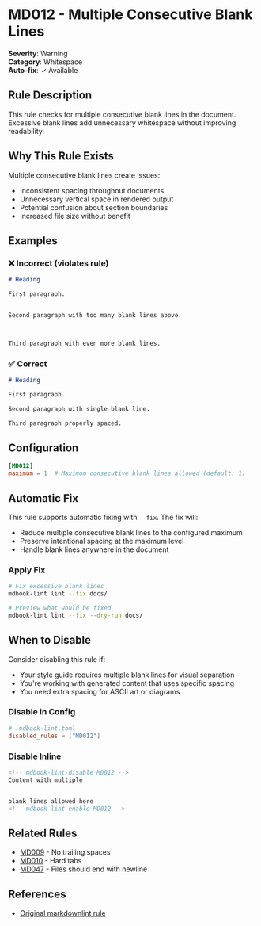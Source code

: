 # MD012 - Multiple Consecutive Blank Lines

**Severity**: Warning  
**Category**: Whitespace  
**Auto-fix**: ✓ Available

## Rule Description

This rule checks for multiple consecutive blank lines in the document. Excessive blank lines add unnecessary whitespace without improving readability.

## Why This Rule Exists

Multiple consecutive blank lines create issues:
- Inconsistent spacing throughout documents
- Unnecessary vertical space in rendered output
- Potential confusion about section boundaries
- Increased file size without benefit

## Examples

### ❌ Incorrect (violates rule)

```markdown
# Heading

First paragraph.


Second paragraph with too many blank lines above.



Third paragraph with even more blank lines.
```

### ✅ Correct

```markdown
# Heading

First paragraph.

Second paragraph with single blank line.

Third paragraph properly spaced.
```

## Configuration

```toml
[MD012]
maximum = 1  # Maximum consecutive blank lines allowed (default: 1)
```

## Automatic Fix

This rule supports automatic fixing with `--fix`. The fix will:
- Reduce multiple consecutive blank lines to the configured maximum
- Preserve intentional spacing at the maximum level
- Handle blank lines anywhere in the document

### Apply Fix

```bash
# Fix excessive blank lines
mdbook-lint lint --fix docs/

# Preview what would be fixed
mdbook-lint lint --fix --dry-run docs/
```

## When to Disable

Consider disabling this rule if:
- Your style guide requires multiple blank lines for visual separation
- You're working with generated content that uses specific spacing
- You need extra spacing for ASCII art or diagrams

### Disable in Config

```toml
# .mdbook-lint.toml
disabled_rules = ["MD012"]
```

### Disable Inline

```markdown
<!-- mdbook-lint-disable MD012 -->
Content with multiple


blank lines allowed here
<!-- mdbook-lint-enable MD012 -->
```

## Related Rules

- [MD009](./md009.html) - No trailing spaces
- [MD010](./md010.html) - Hard tabs
- [MD047](./md047.html) - Files should end with newline

## References

- [Original markdownlint rule](https://github.com/DavidAnson/markdownlint/blob/main/doc/Rules.md#md012)